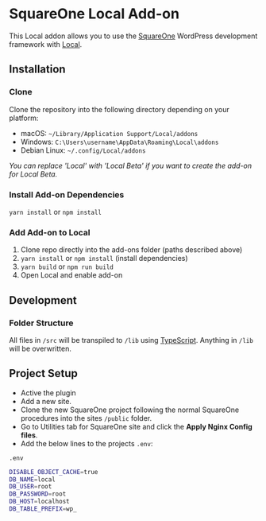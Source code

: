 # SquareOne Local Add-on

This Local addon allows you to use the [SquareOne](https://github.com/moderntribe/square-one) WordPress development framework with [Local](https://localwp.com/).

  


## Installation
### Clone

Clone the repository into the following directory depending on your platform:

- macOS: `~/Library/Application Support/Local/addons`
- Windows: `C:\Users\username\AppData\Roaming\Local\addons`
- Debian Linux: `~/.config/Local/addons`

*You can replace 'Local' with 'Local Beta' if you want to create the add-on for Local Beta.*

### Install Add-on Dependencies

`yarn install` or `npm install`

### Add Add-on to Local

1. Clone repo directly into the add-ons folder (paths described above)
2. `yarn install` or `npm install` (install dependencies)
3. `yarn build` or `npm run build`
4. Open Local and enable add-on

## Development

### Folder Structure

All files in `/src` will be transpiled to `/lib` using [TypeScript](https://www.typescriptlang.org/). Anything in `/lib` will be overwritten.

## Project Setup

- Active the plugin
- Add a new site.
- Clone the new SquareOne project following the normal SquareOne procedures into the sites `/public` folder.
- Go to Utilities tab for SquareOne site and click the **Apply Nginx Config files**.
- Add the below lines to the projects `.env`:

`.env`

```sh
DISABLE_OBJECT_CACHE=true
DB_NAME=local
DB_USER=root
DB_PASSWORD=root
DB_HOST=localhost
DB_TABLE_PREFIX=wp_
```
